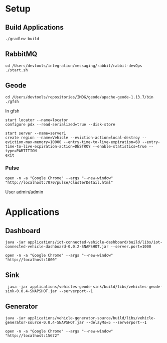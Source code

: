 # Setup 

## Build Applications

```shell
./gradlew build
```


## RabbitMQ

```shell
cd /Users/devtools/integration/messaging/rabbit/rabbit-devOps
./start.sh
```

## Geode 

```shell
cd /Users/devtools/repositories/IMDG/geode/apache-geode-1.13.7/bin
./gfsh 
```

In gfsh

```shell
start locator --name=locator
configure pdx --read-serialized=true --disk-store

start server --name=server1
create region --name=Vehicle --eviction-action=local-destroy --eviction-max-memory=10000 --entry-time-to-live-expiration=60 --entry-time-to-live-expiration-action=DESTROY --enable-statistics=true --type=PARTITION
exit
```

### Pulse

```shell
open -n -a "Google Chrome" --args "--new-window" "http://localhost:7070/pulse/clusterDetail.html"
````

User admin/admin

# Applications

## Dashboard

```shell script
java -jar applications/iot-connected-vehicle-dashboard/build/libs/iot-connected-vehicle-dashboard-0.0.2-SNAPSHOT.jar --server.port=1000
```

```shell script
open -n -a "Google Chrome" --args "--new-window" "http://localhost:1000"
```

## Sink

```shell script
 java -jar applications/vehicles-geode-sink/build/libs/vehicles-geode-sink-0.0.4-SNAPSHOT.jar --serverport--1
```

## Generator

```shell script
java -jar applications/vehicle-generator-source/build/libs/vehicle-generator-source-0.0.4-SNAPSHOT.jar --delayMs=5 --serverport--1 

```

```shell
open -n -a "Google Chrome" --args "--new-window" "http://localhost:15672"
```
